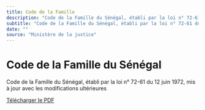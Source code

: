 ```yaml
---
title: Code de la Famille
description: "Code de la Famille du Sénégal, établi par la loi n° 72-61 du 12 juin 1972, mis à jour avec les modifications ultérieures"
subtitle: "Code de la Famille du Sénégal, établi par la loi n° 72-61 du 12 juin 1972, mis à jour avec les modifications ultérieures"
date: ""
source: "Ministère de la justice"
---
```


# Code de la Famille du Sénégal

Code de la Famille du Sénégal, établi par la loi n° 72-61 du 12 juin 1972, mis à jour avec les modifications ultérieures

<a href="/pdf/codes/code-famille-senegal.pdf" target="_blank">Télécharger le PDF</a> <span class="i-heroicons-arrow-top-right-on-square"></span>
